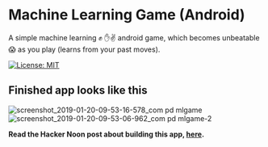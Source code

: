 # Machine Learning Game (Android)

A simple machine learning ✊ ✋✌️ android game, which becomes unbeatable 😱 as you play (learns from your past moves).

[![License: MIT](https://img.shields.io/badge/License-MIT-yellow.svg)](https://opensource.org/licenses/MIT)

## Finished app looks like this
![screenshot_2019-01-20-09-53-16-578_com pd mlgame](https://user-images.githubusercontent.com/41565823/51437119-dde72d80-1c99-11e9-8685-58ff09f02a99.jpg)
![screenshot_2019-01-20-09-53-06-962_com pd mlgame-2](https://user-images.githubusercontent.com/41565823/51437120-dde72d80-1c99-11e9-9709-0e53fc7e7676.jpg)

**Read the Hacker Noon post about building this app, [here](https://hackernoon.com/how-to-make-a-machine-learning-android-game-from-scratch-82d9406a7635).**
